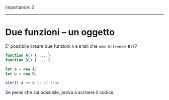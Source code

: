 importance: 2

---

# Due funzioni – un oggetto

E' possibile creare due funzioni `A` e `B` tali che `new A()==new B()`?

```js no-beautify
function A() { ... }
function B() { ... }

let a = new A;
let b = new B;

alert( a == b ); // true
```

Se pensi che sia possibile, prova a scrivere il codice.
